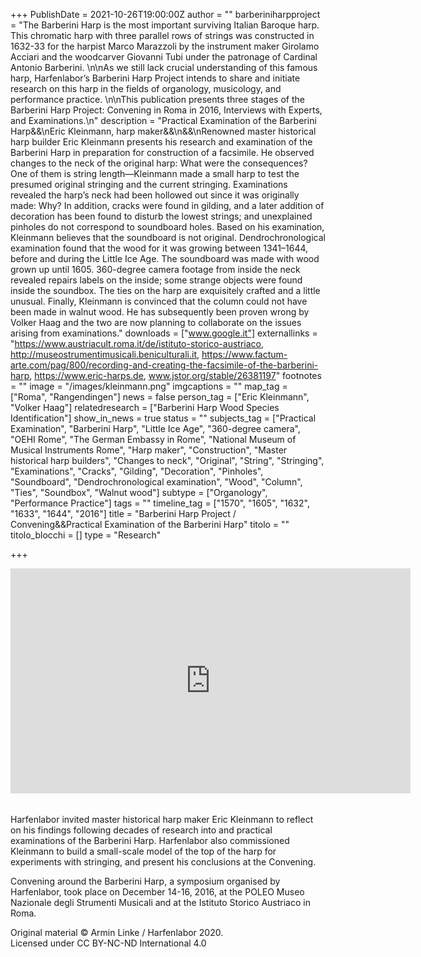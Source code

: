 +++
PublishDate = 2021-10-26T19:00:00Z
author = ""
barberiniharpproject = "The Barberini Harp is the most important surviving Italian Baroque harp. This chromatic harp with three parallel rows of strings was constructed in 1632-33 for the harpist Marco Marazzoli by the instrument maker Girolamo Acciari and the woodcarver Giovanni Tubi under the patronage of Cardinal Antonio Barberini. \n\nAs we still lack crucial understanding of this famous harp, Harfenlabor’s Barberini Harp Project intends to share and initiate research on this harp in the fields of organology, musicology, and performance practice. \n\nThis publication presents three stages of the Barberini Harp Project: Convening in Roma in 2016, Interviews with Experts, and Examinations.\n"
description = "Practical Examination of the Barberini Harp&&\nEric Kleinmann, harp maker&&\n&&\nRenowned master historical harp builder Eric Kleinmann presents his research and examination of the Barberini Harp in preparation for construction of a facsimile. He observed changes to the neck of the original harp: What were the consequences? One of them is string length—Kleinmann made a small harp to test the presumed original stringing and the current stringing. Examinations revealed the harp’s neck had been hollowed out since it was originally made: Why? In addition, cracks were found in gilding, and a later addition of decoration has been found to disturb the lowest strings; and unexplained pinholes do not correspond to soundboard holes. Based on his examination, Kleinmann believes that the soundboard is not original. Dendrochronological examination found that the wood for it was growing between 1341–1644, before and during the Little Ice Age. The soundboard was made with wood grown up until 1605. 360-degree camera footage from inside the neck revealed repairs labels on the inside; some strange objects were found inside the soundbox. The ties on the harp are exquisitely crafted and a little unusual. Finally, Kleinmann is convinced that the column could not have been made in walnut wood. He has subsequently been proven wrong by Volker Haag and the two are now planning to collaborate on the issues arising from examinations."
downloads = ["www.google.it"]
externallinks = "https://www.austriacult.roma.it/de/istituto-storico-austriaco, http://museostrumentimusicali.beniculturali.it,       https://www.factum-arte.com/pag/800/recording-and-creating-the-facsimile-of-the-barberini-harp, https://www.eric-harps.de, www.jstor.org/stable/26381197"
footnotes = ""
image = "/images/kleinmann.png"
imgcaptions = ""
map_tag = ["Roma", "Rangendingen"]
news = false
person_tag = ["Eric Kleinmann", "Volker Haag"]
relatedresearch = ["Barberini Harp Wood Species Identification"]
show_in_news = true
status = ""
subjects_tag = ["Practical Examination", "Barberini Harp", "Little Ice Age", "360-degree camera", "OEHI Rome", "The German Embassy in Rome", "National Museum of Musical Instruments Rome", "Harp maker", "Construction", "Master historical harp builders", "Changes to neck", "Original", "String", "Stringing", "Examinations", "Cracks", "Gilding", "Decoration", "Pinholes", "Soundboard", "Dendrochronological examination", "Wood", "Column", "Ties", "Soundbox", "Walnut wood"]
subtype = ["Organology", "Performance Practice"]
tags = ""
timeline_tag = ["1570", "1605", "1632", "1633", "1644", "2016"]
title = "Barberini Harp Project / Convening&&Practical Examination of the Barberini Harp"
titolo = ""
titolo_blocchi = []
type = "Research"

+++
<div class="embed-responsive embed-responsive-16by9"> <iframe src="https://player.vimeo.com/video/639053636?color=ffffff&title=0&byline=0&portrait=0" width="640" height="360" frameborder="0" allow="autoplay; fullscreen; picture-in-picture" allowfullscreen></iframe> </div>

###### 

###### 

Harfenlabor invited master historical harp maker Eric Kleinmann to reflect on his findings following decades of research into and practical examinations of the Barberini Harp. Harfenlabor also commissioned Kleinmann to build a small-scale model of the top of the harp for experiments with stringing, and present his conclusions at the Convening. 

Convening around the Barberini Harp, a symposium organised by Harfenlabor, took place on December 14-16, 2016, at the POLEO Museo Nazionale degli Strumenti Musicali and at the Istituto Storico Austriaco in Roma.

Original material © Armin Linke / Harfenlabor 2020.  
Licensed under CC BY-NC-ND International 4.0